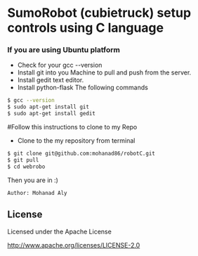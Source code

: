 # SumoRobot (cubietruck) setup controls using C language  



### If you are using Ubuntu platform
 
- Check for your gcc --version 
- Install git into you Machine to pull and push from the server.
- Install gedit text editor.
- Install python-flask
The following commands
```sh
$ gcc --version
$ sudo apt-get install git
$ sudo apt-get install gedit
```
#Follow this instructions to clone to my Repo
- Clone to the my repository from terminal
```sh 
$ git clone git@github.com:mohanad86/robotC.git
$ git pull 
$ cd webrobo
``` 
Then you are in :)



    Author: Mohanad Aly 

License
----
Licensed under the Apache License

http://www.apache.org/licenses/LICENSE-2.0
